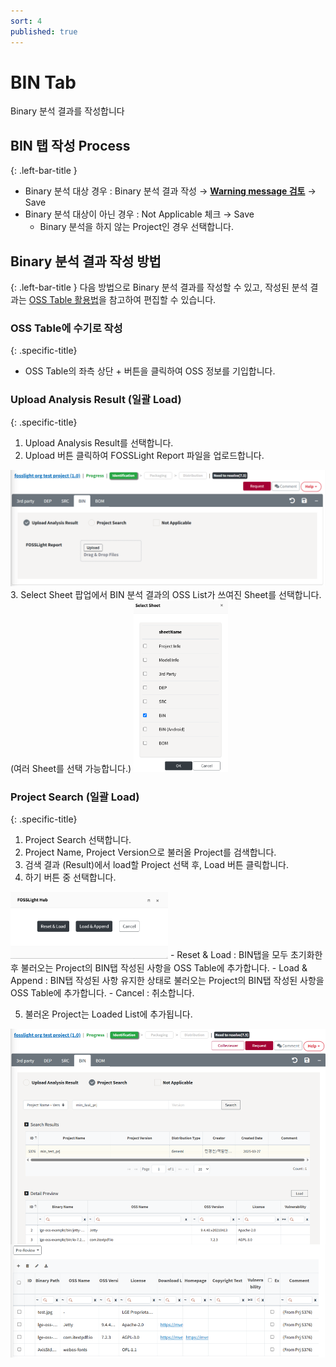 ```yaml
---
sort: 4
published: true
---
```


# BIN Tab
<div class="note">
Binary 분석 결과를 작성합니다
</div>

## BIN 탭 작성 Process
{: .left-bar-title }
- Binary 분석 대상 경우 : Binary 분석 결과 작성 → [**Warning message 검토**](https://fosslight.org/hub-guide/tips/1_common/5_warning_message) → Save
- Binary 분석 대상이 아닌 경우 : Not Applicable 체크 → Save
    - Binary 분석을 하지 않는 Project인 경우 선택합니다.


## Binary 분석 결과 작성 방법
{: .left-bar-title }
다음 방법으로 Binary 분석 결과를 작성할 수 있고, 작성된 분석 결과는 [OSS Table 활용법](https://fosslight.org/hub-guide/tips/1_common/1_oss_table)을 참고하여 편집할 수 있습니다. 

### OSS Table에 수기로 작성
{: .specific-title}  
- OSS Table의 좌측 상단 + 버튼을 클릭하여 OSS 정보를 기입합니다. 

### Upload Analysis Result (일괄 Load)
{: .specific-title}
1. Upload Analysis Result를 선택합니다.
2. Upload 버튼 클릭하여 FOSSLight Report 파일을 업로드합니다.
<img src="images/4_bin_upload.png" alt="select" class="styled-image">
3. Select Sheet 팝업에서 BIN 분석 결과의 OSS List가 쓰여진 Sheet를 선택합니다. (여러 Sheet를 선택 가능합니다.)
<img src="images/4_bin_file_select.png" alt="select" class="styled-image_nofloat" style="width: 30%; height: auto;">

### Project Search (일괄 Load)
{: .specific-title} 
1. Project Search 선택합니다.
2. Project Name, Project Version으로 불러올 Project를 검색합니다.
3. 검색 결과 (Result)에서 load할 Project 선택 후, Load 버튼 클릭합니다.
4. 하기 버튼 중 선택합니다.  
<img src="images/2_dep_search_option.png" alt="select" class="styled-image_nofloat" style="width: 50%; height: auto;">
    - Reset & Load : BIN탭을 모두 초기화한 후 불러오는 Project의 BIN탭 작성된 사항을 OSS Table에 추가합니다.
    - Load & Append : BIN탭 작성된 사항 유지한 상태로 불러오는 Project의 BIN탭 작성된 사항을 OSS Table에 추가합니다.
    - Cancel : 취소합니다.

5. 불러온 Project는 Loaded List에 추가됩니다.  
<img src="images/4_bin_search.png" alt="select" class="styled-image">

